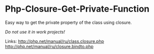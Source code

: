 Php-Closure-Get-Private-Function
================================

Easy way to get the private property of the class using closure.

*Do not use it in work projects!*

Links:
http://php.net/manual/ru/class.closure.php
http://php.net/manual/ru/closure.bindto.php
